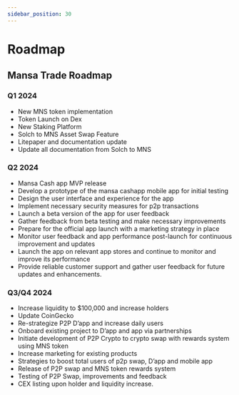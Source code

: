```yaml
---
sidebar_position: 30
---
```


# Roadmap

## Mansa Trade Roadmap

### Q1 2024
- New MNS token implementation
- Token Launch on Dex
- New Staking Platform
- Solch to MNS Asset Swap Feature
- Litepaper and documentation update
- Update all documentation from Solch to MNS

### Q2 2024
- Mansa Cash app MVP release
- Develop a prototype of the mansa cashapp mobile app for initial testing
- Design the user interface and experience for the app
- Implement necessary security measures for p2p transactions
- Launch a beta version of the app for user feedback
- Gather feedback from beta testing and make necessary improvements
- Prepare for the official app launch with a marketing strategy in place
- Monitor user feedback and app performance post-launch for continuous improvement and updates
- Launch the app on relevant app stores and continue to monitor and improve its performance
- Provide reliable customer support and gather user feedback for future updates and enhancements.


### Q3/Q4 2024
- Increase liquidity to $100,000 and increase holders
- Update CoinGecko
- Re-strategize P2P D’app and increase daily users
- Onboard existing project to D’app and app via partnerships
- Initiate development of P2P Crypto to crypto swap with rewards system using MNS token
- Increase marketing for existing products
- Strategies to boost total users of p2p swap, D’app and mobile app
- Release of P2P swap and MNS token rewards system
- Testing of P2P Swap, improvements and feedback
- CEX listing upon holder and liquidity increase.


